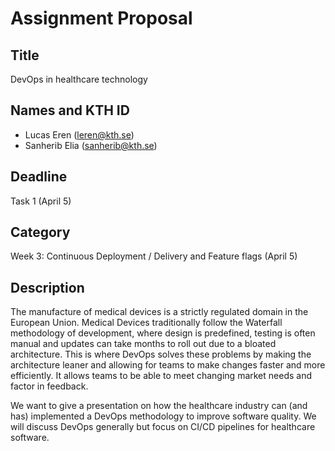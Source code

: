 # Assignment Proposal

## Title

DevOps in healthcare technology

## Names and KTH ID

- Lucas Eren (leren@kth.se)
- Sanherib Elia (sanherib@kth.se)

## Deadline

Task 1 (April 5)

## Category

Week 3: Continuous Deployment / Delivery and Feature flags (April 5)

## Description

The manufacture of medical devices is a strictly regulated domain in the European Union. Medical Devices traditionally follow the Waterfall methodology of development, where design is predefined, testing is often manual and updates can take months to roll out due to a bloated architecture. This is where DevOps solves these problems by making the architecture leaner and allowing for teams to make changes faster and more efficiently. It allows teams to be able to meet changing market needs and factor in feedback. 

We want to give a presentation on how the healthcare industry can (and has) implemented a DevOps methodology to improve software quality. We will discuss DevOps generally but focus on CI/CD pipelines for healthcare software. 
